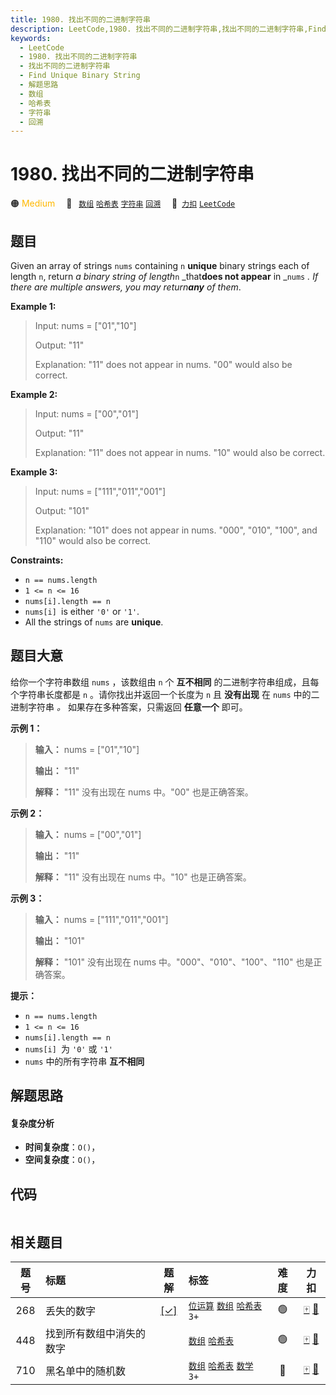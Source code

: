 ```yaml
---
title: 1980. 找出不同的二进制字符串
description: LeetCode,1980. 找出不同的二进制字符串,找出不同的二进制字符串,Find Unique Binary String,解题思路,数组,哈希表,字符串,回溯
keywords:
  - LeetCode
  - 1980. 找出不同的二进制字符串
  - 找出不同的二进制字符串
  - Find Unique Binary String
  - 解题思路
  - 数组
  - 哈希表
  - 字符串
  - 回溯
---
```


# 1980. 找出不同的二进制字符串

🟠 <font color=#ffb800>Medium</font>&emsp; 🔖&ensp; [`数组`](/tag/array.md) [`哈希表`](/tag/hash-table.md) [`字符串`](/tag/string.md) [`回溯`](/tag/backtracking.md)&emsp; 🔗&ensp;[`力扣`](https://leetcode.cn/problems/find-unique-binary-string) [`LeetCode`](https://leetcode.com/problems/find-unique-binary-string)

## 题目

Given an array of strings `nums` containing `n` **unique** binary strings each
of length `n`, return _a binary string of length_`n` _that**does not appear**
in _`nums` _. If there are multiple answers, you may return**any** of them_.



**Example 1:**

> Input: nums = ["01","10"]
> 
> Output: "11"
> 
> Explanation: "11" does not appear in nums. "00" would also be correct.

**Example 2:**

> Input: nums = ["00","01"]
> 
> Output: "11"
> 
> Explanation: "11" does not appear in nums. "10" would also be correct.

**Example 3:**

> Input: nums = ["111","011","001"]
> 
> Output: "101"
> 
> Explanation: "101" does not appear in nums. "000", "010", "100", and "110" would also be correct.

**Constraints:**

  * `n == nums.length`
  * `1 <= n <= 16`
  * `nums[i].length == n`
  * `nums[i] `is either `'0'` or `'1'`.
  * All the strings of `nums` are **unique**.


## 题目大意

给你一个字符串数组 `nums` ，该数组由 `n` 个 **互不相同** 的二进制字符串组成，且每个字符串长度都是 `n` 。请你找出并返回一个长度为
`n` 且 **没有出现** 在 `nums` 中的二进制字符串 _。_ 如果存在多种答案，只需返回 **任意一个** 即可。



**示例 1：**

> 
> 
> 
> 
> 
> **输入：** nums = ["01","10"]
> 
> **输出：** "11"
> 
> **解释：** "11" 没有出现在 nums 中。"00" 也是正确答案。
> 
> 

**示例 2：**

> 
> 
> 
> 
> 
> **输入：** nums = ["00","01"]
> 
> **输出：** "11"
> 
> **解释：** "11" 没有出现在 nums 中。"10" 也是正确答案。
> 
> 

**示例 3：**

> 
> 
> 
> 
> 
> **输入：** nums = ["111","011","001"]
> 
> **输出：** "101"
> 
> **解释：** "101" 没有出现在 nums 中。"000"、"010"、"100"、"110" 也是正确答案。



**提示：**

  * `n == nums.length`
  * `1 <= n <= 16`
  * `nums[i].length == n`
  * `nums[i] `为 `'0'` 或 `'1'`
  * `nums` 中的所有字符串 **互不相同**


## 解题思路

#### 复杂度分析

- **时间复杂度**：`O()`，
- **空间复杂度**：`O()`，

## 代码

```javascript

```

## 相关题目

<!-- prettier-ignore -->
| 题号 | 标题 | 题解 | 标签 | 难度 | 力扣 |
| :------: | :------ | :------: | :------ | :------: | :------: |
| 268 | 丢失的数字 | [[✓]](/problem/0268.md) |  [`位运算`](/tag/bit-manipulation.md) [`数组`](/tag/array.md) [`哈希表`](/tag/hash-table.md) `3+` | 🟢 | [🀄️](https://leetcode.cn/problems/missing-number) [🔗](https://leetcode.com/problems/missing-number) |
| 448 | 找到所有数组中消失的数字 |  |  [`数组`](/tag/array.md) [`哈希表`](/tag/hash-table.md) | 🟢 | [🀄️](https://leetcode.cn/problems/find-all-numbers-disappeared-in-an-array) [🔗](https://leetcode.com/problems/find-all-numbers-disappeared-in-an-array) |
| 710 | 黑名单中的随机数 |  |  [`数组`](/tag/array.md) [`哈希表`](/tag/hash-table.md) [`数学`](/tag/math.md) `3+` | 🔴 | [🀄️](https://leetcode.cn/problems/random-pick-with-blacklist) [🔗](https://leetcode.com/problems/random-pick-with-blacklist) |